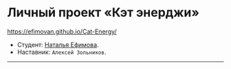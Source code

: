 # Личный проект «Кэт энерджи» 
https://efimovan.github.io/Cat-Energy/

* Студент: [Наталья Ефимова](https://up.htmlacademy.ru/adaptive/20/user/838491).
* Наставник: `Алексей Зольников`.

---


